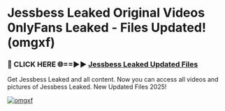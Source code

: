 # Jessbess Leaked Original Videos 0nlyFans Leaked - Files Updated! (omgxf)

<h3>🔴 CLICK HERE 🌐==►► <a href="https://tinyurl.com/x26r9saj" rel="nofollow">Jessbess Leaked Updated Files</a></h3>

Get Jessbess Leaked and all content. Now you can access all videos and pictures of Jessbess Leaked. New Updated Files 2025!

[![omgxf](https://i.imgur.com/LkgZPqh.gif)](https://tinyurl.com/x26r9saj)

